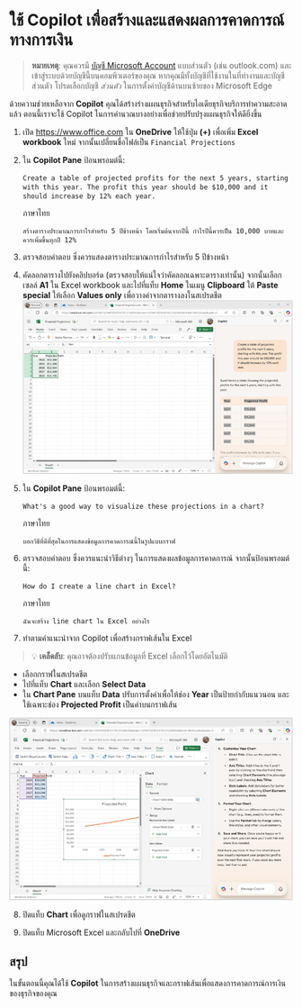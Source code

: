 
# ใช้ Copilot เพื่อสร้างและแสดงผลการคาดการณ์ทางการเงิน

> **หมายเหตุ**: คุณควรมี [บัญชี Microsoft Account](https://signup.live.com) แบบส่วนตัว (เช่น outlook.com) และเข้าสู่ระบบด้วยบัญชีนี้บนคอมพิวเตอร์ของคุณ หากคุณมีทั้งบัญชีที่ใช้งานในที่ทำงานและบัญชีส่วนตัว โปรดเลือกบัญชี *ส่วนตัว* ในการตั้งค่าบัญชีด้านบนซ้ายของ Microsoft Edge

ด้วยความช่วยเหลือจาก **Copilot** คุณได้สร้างร่างแผนธุรกิจสำหรับไอเดียธุรกิจบริการทำความสะอาดแล้ว ตอนนี้เราจะใช้ Copilot ในการคำนวณบางอย่างเพื่อช่วยปรับปรุงแผนธุรกิจให้ดียิ่งขึ้น

1. เปิด https://www.office.com ใน **OneDrive** ให้ใช้ปุ่ม **(+)** เพื่อเพิ่ม **Excel workbook** ใหม่ จากนั้นเปลี่ยนชื่อไฟล์เป็น `Financial Projections`

2. ใน **Copilot Pane** ป้อนพรอมต์นี้:

   ```prompt
   Create a table of projected profits for the next 5 years, starting with this year. The profit this year should be $10,000 and it should increase by 12% each year.
   ```
    ภาษาไทย
    ```prompt
    สร้างตารางประมาณการกำไรสำหรับ 5 ปีข้างหน้า โดยเริ่มต้นจากปีนี้ กำไรปีนี้ควรเป็น 10,000 บาทและควรเพิ่มขึ้นทุกปี 12%
    ```

3. ตรวจสอบคำตอบ ซึ่งควรแสดงตารางประมาณการกำไรสำหรับ 5 ปีข้างหน้า

4. คัดลอกตารางไปยังคลิปบอร์ด (ตรวจสอบให้แน่ใจว่าคัดลอกเฉพาะตารางเท่านั้น) จากนั้นเลือกเซลล์ **A1** ใน Excel workbook และไปที่แท็บ **Home** ในเมนู **Clipboard** ใต้ **Paste special** ให้เลือก **Values only** เพื่อวางค่าจากตารางลงในสเปรดชีต  
   ![Screenshot of an Excel workbook with Copilot-generated data.](./Media/generated-financials.png)

5. ใน **Copilot Pane** ป้อนพรอมต์นี้:

   ```prompt
   What's a good way to visualize these projections in a chart?
   ```
    ภาษาไทย
    ```prompt
    บอกวิธีที่ดีที่สุดในการแสดงข้อมูลการคาดการณ์นี้ในรูปแบบกราฟ
    ```

6. ตรวจสอบคำตอบ ซึ่งควรแนะนำวิธีต่างๆ ในการแสดงผลข้อมูลการคาดการณ์ จากนั้นป้อนพรอมต์นี้:

   ```prompt
   How do I create a line chart in Excel?
   ```
    ภาษาไทย
    ```prompt
    ฉันจะสร้าง line chart ใน Excel อย่างไร
    ```

7. ทำตามคำแนะนำจาก Copilot เพื่อสร้างกราฟเส้นใน Excel  

> 💡 **เคล็ดลับ**: คุณอาจต้องปรับแกนข้อมูลที่ Excel เลือกไว้โดยอัตโนมัติ  
   - เลือกกราฟในสเปรดชีต  
   - ไปที่แท็บ **Chart** และเลือก **Select Data**  
   - ใน **Chart Pane** บนแท็บ **Data** ปรับการตั้งค่าเพื่อให้ช่อง **Year** เป็นป้ายกำกับแนวนอน และใช้เฉพาะช่อง **Projected Profit** เป็นค่าบนกราฟเส้น  

   ![Screenshot of an Excel workbook with a line chart.](./Media/line-chart.png)

8. ปิดแท็บ **Chart** เพื่อดูกราฟในสเปรดชีต

9. ปิดแท็บ Microsoft Excel และกลับไปที่ **OneDrive**

## สรุป

ในขั้นตอนนี้คุณได้ใช้ **Copilot** ในการสร้างแผนธุรกิจและกราฟเส้นเพื่อแสดงการคาดการณ์การเงินของธุรกิจของคุณ 
